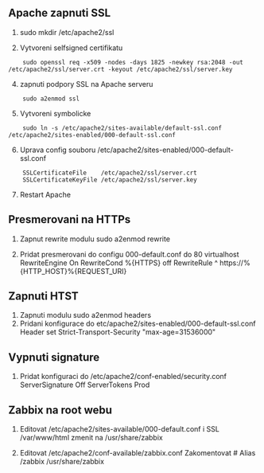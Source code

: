 Apache zapnuti SSL
----------------------
1. sudo mkdir /etc/apache2/ssl

2. Vytvoreni selfsigned certifikatu
```
	sudo openssl req -x509 -nodes -days 1825 -newkey rsa:2048 -out /etc/apache2/ssl/server.crt -keyout /etc/apache2/ssl/server.key
```
4. zapnuti podpory SSL na Apache serveru
```
	sudo a2enmod ssl
```
5. Vytvoreni symbolicke
```
	sudo ln -s /etc/apache2/sites-available/default-ssl.conf /etc/apache2/sites-enabled/000-default-ssl.conf
```

6. Uprava config souboru /etc/apache2/sites-enabled/000-default-ssl.conf
```
	SSLCertificateFile    /etc/apache2/ssl/server.crt
	SSLCertificateKeyFile /etc/apache2/ssl/server.key
```

7. Restart Apache

Presmerovani na HTTPs
----------------------
1. Zapnut rewrite modulu 
	sudo a2enmod rewrite

2. Pridat presmerovani do configu 000-default.conf do 80 virtualhost
	RewriteEngine On
	RewriteCond %{HTTPS} off
	RewriteRule ^ https://%{HTTP_HOST}%{REQUEST_URI}

Zapnuti HTST
------------
1. Zapnuti modulu 
	sudo a2enmod headers
2. Pridani konfigurace do etc/apache2/sites-enabled/000-default-ssl.conf
	Header set Strict-Transport-Security "max-age=31536000"

Vypnuti signature
-----------------
1. Pridat konfiguraci do /etc/apache2/conf-enabled/security.conf 
	ServerSignature Off 
	ServerTokens Prod


Zabbix na root webu
----------------------
1. Editovat /etc/apache2/sites-available/000-default.conf i SSL
	/var/www/html zmenit na /usr/share/zabbix
	
2. Editovat /etc/apache2/conf-available/zabbix.conf
	Zakomentovat # Alias /zabbix /usr/share/zabbix
